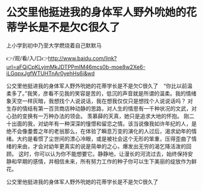# 公交里他挺进我的身体军人野外吮她的花蒂学长是不是欠C很久了
上小学到初中乃至大学燃烧着自己默默马

👉/观/看/入/口👉http://www.baidu.com/link?url=aFQjCpKLyjmMkJDTPPmIM46mcs0b-moe8w2Xe6-iLGqpxJgfWTUHTnAr0yehHs6i&wd

公交里他挺进我的身体军人野外吮她的花蒂学长是不是欠C很久了　“你比以前温柔多了。”我笑，彦看不见我的笑容是苦的，低沉的声音就是所谓的温柔。我的情绪象天空一样灰暗，我想找个人说说话，我在想我仅仅只是想找个人说说话吗？
对生存的情结有第一百货商店种动静的思路，对人生的情思有一千种状况的文武，对心劲的变换有一万种办法的领会。
羡慕薛的天真，她只是追求大地的怀抱。
	刚二十出面的我，对幼年有一种深深的憧憬和留恋之情。该当说像我如许年纪的人，是绝不会像耋耆之年的老翁那么，在体验了瞬息万变的演化的人过后，渴求幼年的情绪。大约是看惯了尘世间的漂心冷眼，或是被社会这个无形的笨重，压得歪曲了情绪的来由，才会对幼年更真实的说是简单的之心，爆发出无穷的渴乞降活泼的回顾。
这时，你可以认为你不能想要它。静静地，让漫长的河流过去，始终保持安静和早期的感情，并相信未来，所有努力工作的种子你可以生下美丽的绽放作为鲜花。

公交里他挺进我的身体军人野外吮她的花蒂学长是不是欠C很久了
